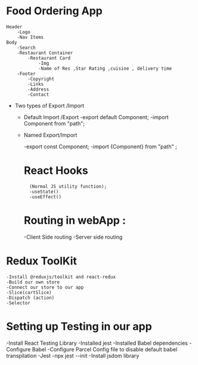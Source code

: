 
# Food Ordering App
    Header
        -Logo
        -Nav Items
    Body
        -Search
        -Restaurant Container
            -Restaurant Card
                -Img
                -Name of Res ,Star Rating ,cuisine , delivery time
        -Footer
            -Copyright
            -Links
            -Address
            -Contact


- Two types of Export /Import
    - Default Import /Export
        -export default Component;
        -import Component from "path";

    - Named Export/Import

        -export const Component;
        -import {Component} from "path" ;

        # React Hooks 
            (Normal JS utility function);
            -useState()
            -useEffect()

        # Routing in webApp :
        -Client Side routing 
        -Server side routing 




# Redux ToolKit
    -Install @reduxjs/toolkit and react-redux
    -Build our own store
    -Connect our store to our app
    -Slice(cartSlice)
    -Dispatch (action)
    -Selector

# Setting up Testing in our app
 -Install React Testing Library
 -Installed jest
 -Installed Babel dependencies
 -Configure Babel
 -Configure Parcel Config file to disable default babel transpilation
 -Jest -npx jest --init
 -Install jsdom library
